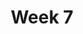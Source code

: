 ---
    title: Week 7
    weekNumber: 7
    days:
      - date: 2021-2-14
        events:
          "**LEC 17**{: .label .label-lecture } Permutation Testing":
            "[Note 22](https://notes.dsc10.com/05-hypothesis_testing/2_permutation_tests.html)"
                
      - date: 2021-2-15
        events:
          
          "**Lab 5**{: .label .label-lab } **Simulation, Sampling, and Hypothesis Testing (due 2/15)**":
      - date: 2021-2-16
        events:
          "**LEC 18**{: .label .label-lecture } Causality, Bootstrapping":
            "[Note 23](https://notes.dsc10.com/06-estimation/1_bootstrap.html)"
                
      - date: 2021-2-18
        events:
          "**LEC 19**{: .label .label-lecture } Percentiles and Confidence Intervals":
            "[Notes 24-25](https://notes.dsc10.com/06-estimation/2_confidence_intervals.html)"
                
          "**HW 5**{: .label .label-hw } **Simulation, Sampling, and Hypothesis Testing (due 2/19)**":
---